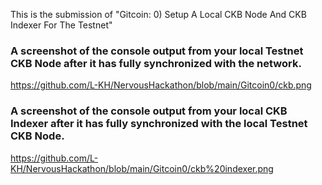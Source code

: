 

This is the submission of "Gitcoin: 0) Setup A Local CKB Node And CKB Indexer For The Testnet"


### A screenshot of the console output from your local Testnet CKB Node after it has fully synchronized with the network.

https://github.com/L-KH/NervousHackathon/blob/main/Gitcoin0/ckb.png

### A screenshot of the console output from your local CKB Indexer after it has fully synchronized with the local Testnet CKB Node.

https://github.com/L-KH/NervousHackathon/blob/main/Gitcoin0/ckb%20indexer.png
